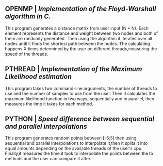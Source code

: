 ## OPENMP | *Implementation of the Floyd-Warshall algorithm in C.*

This program generates a distance matrix from user input (N * N).
Each element represents the distance and weight between two nodes and both of them are randomly generated.
Then using the algorithm it iterates over all nodes until it finds the shortest path between the nodes.
The calculating happens X times determined by the user on different threads,measuring the speed of the threads.

## PTHREAD | *Implementation of the Maximum Likelihood estimation*

This program takes two command-line arguments, the number of threads to use and the number of samples to use from the user. 
Then it calculates the maximum likelihood function in two ways, sequentially and in parallel, then measures the time it takes for each method.


## PYTHON | *Speed difference between sequential and parallel interpolations*

This program generates random points between [-5;5] then using sequential and parallel interpolations to interpolate it,then it splits it into equal amounts depending on the available threads of the user's cpu.
Finally,it measures the time it took to interpolate the points between the to methods and the user can compare it after.